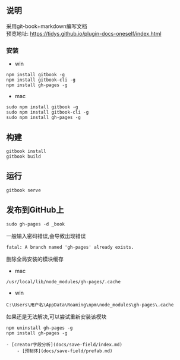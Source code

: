 ## 说明
采用git-book+markdown编写文档  
预览地址: https://tidys.github.io/plugin-docs-oneself/index.html

### 安装
- win
```
npm install gitbook -g
npm install gitbook-cli -g
npm install gh-pages -g
```

- mac
```
sudo npm install gitbook -g
sudo npm install gitbook-cli -g
sudo npm install gh-pages -g
```

## 构建
```
gitbook install
gitbook build
```
## 运行 
```
gitbook serve
```
## 发布到GitHub上
```
sudo gh-pages -d _book
```


一般输入密码错误,会导致出现错误
```
fatal: A branch named 'gh-pages' already exists.
```
删除全局安装的模块缓存
- mac
```
/usr/local/lib/node_modules/gh-pages/.cache
```
- win
```
C:\Users\用户名\AppData\Roaming\npm\node_modules\gh-pages\.cache
```

如果还是无法解决,可以尝试重新安装该模块
```
npm uninstall gh-pages -g
npm install gh-pages -g
```

```$xslt
- [creator字段分析](docs/save-field/index.md)
    - [预制体](docs/save-field/prefab.md)
```


